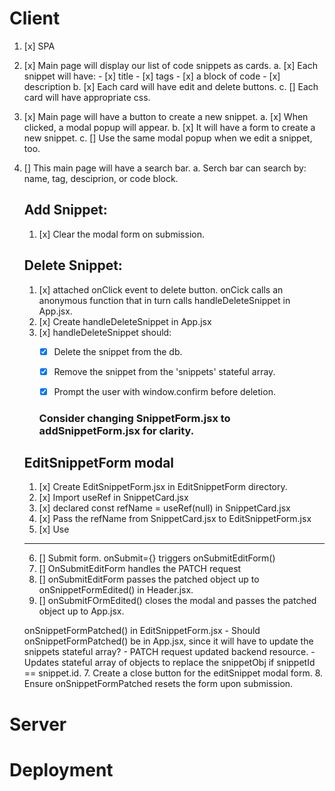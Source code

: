 
# Client 

1. [x] SPA
2. [x] Main page will display our list of code snippets as cards. 
    a. [x] Each snippet will have:
        - [x] title
        - [x] tags
        - [x] a block of code
        - [x] description 
    b. [x] Each card will have edit and delete buttons.
    c. [] Each card will have appropriate css.  
3. [x] Main page will have a button to create a new snippet. 
    a. [x] When clicked, a modal popup will appear. 
    b. [x] It will have a form to create a new snippet. 
    c. [] Use the same modal popup when we edit a snippet, too. 
4. [] This main page will have a search bar. 
    a. Serch bar can search by: name, tag, desciprion, or code block.  


    ## Add Snippet:
    1. [x] Clear the modal form on submission. 


    ## Delete Snippet:
    1. [x] attached onClick event to delete button. onCick calls an anonymous function that in turn calls handleDeleteSnippet in App.jsx. 
    2. [x] Create handleDeleteSnippet in App.jsx
    3. [x] handleDeleteSnippet should:
        - [x] Delete the snippet from the db. 
        - [x] Remove the snippet from the 'snippets' stateful array. 
        - [x] Prompt the user with window.confirm before deletion. 


        ### Consider changing SnippetForm.jsx to addSnippetForm.jsx for clarity. 
        


    ## EditSnippetForm modal 
    1. [x] Create EditSnippetForm.jsx in EditSnippetForm directory. 
    2. [x] Import useRef in SnippetCard.jsx
    3. [x] declared const refName = useRef(null) in SnippetCard.jsx  
    4. [x] Pass the refName from SnippetCard.jsx to EditSnippetForm.jsx
    5. [x] Use <dialog ref={refName}> on <form></form> element jsx in EditSnippetForm.jsx
      Add a callback function to be called when the edit button is clicked. This function will display the modal: 
      const onEditButtonClick = () => {
        editRef.current.showModal();
    }

    __________________________________________________________________________________________________
    
    
    6. [] Submit form. onSubmit={} triggers onSubmitEditForm()
    7. [] OnSubmitEditForm handles the PATCH request
    8. [] onSubmitEditForm passes the patched object up to onSnippetFormEdited() in Header.jsx.
    9. [] onSubmitFOrmEdited() closes the modal and passes the patched object up to App.jsx.  
    
    
    onSnippetFormPatched() in EditSnippetForm.jsx 
        - Should onSnippetFormPatched() be in App.jsx, since it will have to update the snippets stateful array? 
        - PATCH request updated backend resource. 
        - Updates stateful array of objects to replace the snippetObj if snippetId == snippet.id. 
    7. Create a close button for the editSnippet modal form. 
    8. Ensure onSnippetFormPatched resets the form upon submission. 




# Server 


# Deployment 